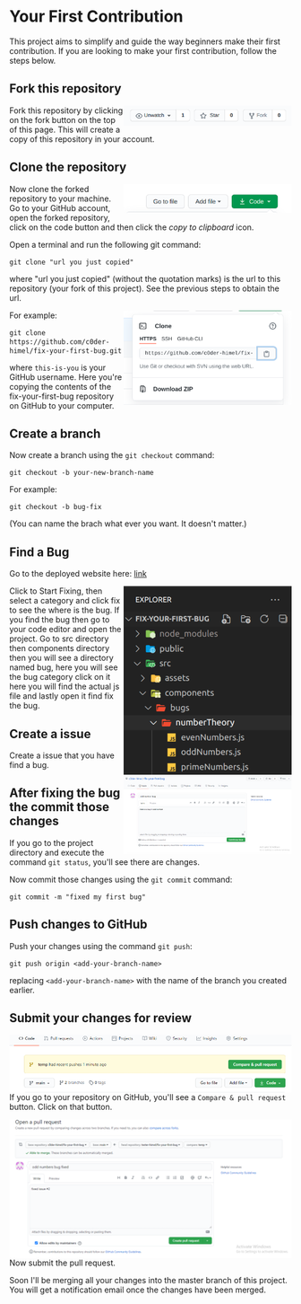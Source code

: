# Your First Contribution

This project aims to simplify and guide the way beginners make their first contribution. If you are looking to make your first contribution, follow the steps below.

## Fork this repository

<img align="right" width="300" src="./src/assets/images/README/fork1.png" alt="fork repository" />

Fork this repository by clicking on the fork button on the top of this page.
This will create a copy of this repository in your account.

## Clone the repository

<img align="right" width="300" src="./src/assets/images/README/clone1.png" alt="clone repository" />

Now clone the forked repository to your machine. Go to your GitHub account, open the forked repository, click on the code button and then click the _copy to clipboard_ icon.

Open a terminal and run the following git command:

```
git clone "url you just copied"
```

where "url you just copied" (without the quotation marks) is the url to this repository (your fork of this project). See the previous steps to obtain the url.

<img align="right" width="300" src="./src/assets/images/README/clone2.png" alt="clone" />

For example:

```
git clone https://github.com/c0der-himel/fix-your-first-bug.git
```

where `this-is-you` is your GitHub username. Here you're copying the contents of the fix-your-first-bug repository on GitHub to your computer.

## Create a branch

Now create a branch using the `git checkout` command:

```
git checkout -b your-new-branch-name
```

For example:

```
git checkout -b bug-fix
```

(You can name the brach what ever you want. It doesn't matter.)

## Find a Bug

Go to the deployed website here: [link](https://relaxed-hopper-ce959a.netlify.app/)

<img align="right" width="300" src="./src/assets/images/README/bug.png" alt="bug" />

Click to Start Fixing, then select a category and click fix to see the where is the bug. If you find the bug then go to your code editor and open the project. Go to src directory then components directory then you will see a directory named bug, here you will see the bug category click on it here you will find the actual js file and lastly open it find fix the bug.

## Create a issue

<img align="right" width="300" src="./src/assets/images/README/issue.png" alt="issue" />

Create a issue that you have find a bug.

## After fixing the bug the commit those changes

If you go to the project directory and execute the command `git status`, you'll see there are changes.

Now commit those changes using the `git commit` command:

```
git commit -m "fixed my first bug"
```

## Push changes to GitHub

Push your changes using the command `git push`:

```
git push origin <add-your-branch-name>
```

replacing `<add-your-branch-name>` with the name of the branch you created earlier.

## Submit your changes for review

<img style="float: right;" src="./src/assets/images/README/compare.png" alt="create a pull request" />

If you go to your repository on GitHub, you'll see a `Compare & pull request` button. Click on that button.

<img style="float: right;" src="./src/assets/images/README/pull.png" alt="submit pull request" />

Now submit the pull request.

Soon I'll be merging all your changes into the master branch of this project. You will get a notification email once the changes have been merged.
